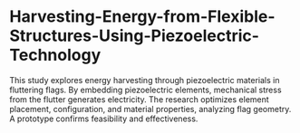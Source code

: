 # Harvesting-Energy-from-Flexible-Structures-Using-Piezoelectric-Technology
This study explores energy harvesting through piezoelectric materials in fluttering flags. By embedding piezoelectric elements, mechanical stress from the flutter generates electricity. The research optimizes element placement, configuration, and material properties, analyzing flag geometry. A prototype confirms feasibility and effectiveness.
